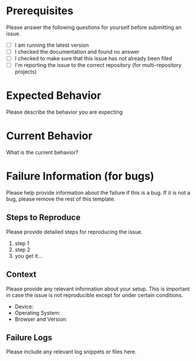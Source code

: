# Prerequisites
Please answer the following questions for yourself before submitting an issue.
- [ ] I am running the latest version
- [ ] I checked the documentation and found no answer
- [ ] I checked to make sure that this issue has not already been filed
- [ ] I'm reporting the issue to the correct repository (for multi-repository projects)
# Expected Behavior
Please describe the behavior you are expecting
# Current Behavior
What is the current behavior?
# Failure Information (for bugs)
Please help provide information about the failure if this is a bug. If it is not a bug, please remove the rest of this template.
## Steps to Reproduce
Please provide detailed steps for reproducing the issue.
1. step 1
2. step 2
3. you get it...
## Context
Please provide any relevant information about your setup. This is important in case the issue is not reproducible except for under certain conditions.
* Device:
* Operating System:
* Browser and Version:
## Failure Logs
Please include any relevant log snippets or files here.
